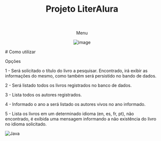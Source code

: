 

<div align="center">
  <h1 align="center">
     Projeto LiterAlura
    <br />
    <br />
  </h1>
</div>

<div align="center"> 

Menu


![image](https://github.com/user-attachments/assets/39c5e8e2-c5d0-42fe-9201-5a032ac56b8c)


</div>
# Como utilizar
<div>
 <p>Opções
</p>
<p>1 - Será solicitado o título do livro a pesquisar. Encontrado, irá exibir as informações do mesmo, como também será persistido no bando de dados.</p>
   
<p>2 - Será listado todos os livros registrados no banco de dados.</p>

<p>3 - Lista todos os autores registrados.</p>

<p>4 - Informado o ano a será listado os autores vivos no ano informado.</p>

<p>5 - Lista os livros em um determinado idioma (en, es, fr, pt), não encontrado, é exibida uma mensagem informando a não existência do livro no idioma solicitado.</p>



 

![Java](https://img.shields.io/badge/Language-Java-red?logo=java&logoColor=white)
</div>